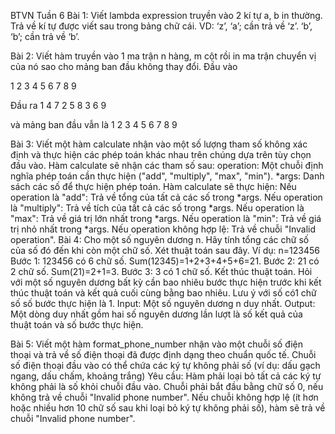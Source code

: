 BTVN Tuần 6
Bài 1: 
Viết lambda expression truyền vào 2 kí tự a, b in thường. Trả về kí tự được
viết sau trong bảng chữ cái.
VD: ‘z’, ‘a’; cần trả về ‘z’.
‘b’, ‘b’; cần trả về ‘b’.

Bài 2:
Viết hàm truyền vào 1 ma trận n hàng, m cột rồi in ma trận chuyển vị của
nó sao cho mảng ban đầu không thay đổi.
Đầu vào 

1 2 3
4 5 6
7 8 9

Đầu ra
1 4 7
2 5 8
3 6 9

và mảng ban đầu vẫn là
1 2 3
4 5 6
7 8 9


Bài 3:
Viết một hàm calculate nhận vào một số lượng tham số không xác định và thực hiện các phép toán khác nhau trên chúng dựa trên tùy chọn đầu vào.
Hàm calculate sẽ nhận các tham số sau:
operation: Một chuỗi định nghĩa phép toán cần thực hiện ("add", "multiply", "max", "min").
*args: Danh sách các số để thực hiện phép toán.
Hàm calculate sẽ thực hiện:
Nếu operation là "add": Trả về tổng của tất cả các số trong *args.
Nếu operation là "multiply": Trả về tích của tất cả các số trong *args.
Nếu operation là "max": Trả về giá trị lớn nhất trong *args.
Nếu operation là "min": Trả về giá trị nhỏ nhất trong *args.
Nếu operation không hợp lệ: Trả về chuỗi "Invalid operation".
Bài 4:
Cho một số nguyên dương n. Hãy tính tổng các chữ số của số đó đến khi còn một chữ số. Xét thuật toán sau đây. Ví dụ:
n=123456
Bước 1: 123456 có 6 chữ số. Sum(12345)=1+2+3+4+5+6=21.
Bước 2: 21 có 2 chữ số. Sum(21)=2+1=3.
Bước 3: 3 có 1 chữ số. Kết thúc thuật toán.
Hỏi với một số nguyên dương bất kỳ cần bao nhiêu bước thực hiện trước khi kết thúc thuật toán và kết quả cuối cùng bằng bao nhiêu. Lưu ý với số có1 chữ số số bước thực hiện là 1.
Input:
Một số nguyên dương n duy nhất.
Output:
Một dòng duy nhất gồm hai số nguyên dương lần lượt là số kết quả của thuật toán và số bước thực hiện.

Bài 5:
Viết một hàm format_phone_number nhận vào một chuỗi số điện thoại và trả về số điện thoại đã được định dạng theo chuẩn quốc tế. Chuỗi số điện thoại đầu vào có thể chứa các ký tự không phải số (ví dụ: dấu gạch ngang, dấu chấm, khoảng trắng)
Yêu cầu:
Hàm phải loại bỏ tất cả các ký tự không phải là số khỏi chuỗi đầu vào.
Chuỗi phải bắt đầu bằng chữ số 0, nếu không trả về chuỗi "Invalid phone number".
Nếu chuỗi không hợp lệ (ít hơn hoặc nhiều hơn 10 chữ số sau khi loại bỏ ký tự không phải số), hàm sẽ trả về chuỗi "Invalid phone number".

